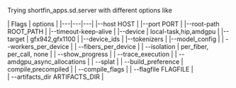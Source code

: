Trying shortfin_apps.sd.server with different options like

| Flags | options |
|---|---|---|
|--host HOST |
|--port PORT |
|--root-path ROOT_PATH |
|--timeout-keep-alive |
|--device | local-task,hip,amdgpu |
|--target | gfx942,gfx1100 |
|--device_ids |
|--tokenizers |
|--model_config |
| --workers_per_device | 
| --fibers_per_device |
| --isolation |	per_fiber, per_call, none |
| --show_progress  |
| --trace_execution | 
| --amdgpu_async_allocations |
| --splat   |
| --build_preference | compile,precompiled |
| --compile_flags |
| --flagfile FLAGFILE |  
| --artifacts_dir ARTIFACTS_DIR |
